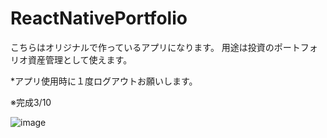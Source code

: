 # ReactNativePortfolio

こちらはオリジナルで作っているアプリになります。
用途は投資のポートフォリオ資産管理として使えます。

*アプリ使用時に１度ログアウトお願いします。

※完成3/10

![image](https://user-images.githubusercontent.com/64994254/111868380-f4de5300-89bc-11eb-8f62-85eb0a5ebbe6.png)
